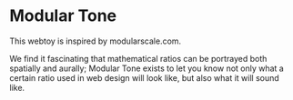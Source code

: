 # Modular Tone

This webtoy is inspired by modularscale.com.

We find it fascinating that mathematical ratios can be portrayed both spatially and aurally; Modular Tone exists to let you know not only what a certain ratio used in web design will look like, but also what it will sound like.